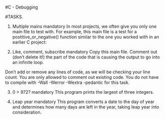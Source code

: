 #C - Debugging

#TASKS.

1. Multiple mains
mandatory
In most projects, we often give you only one main file to test with.
For example, this main file is a test for a postitive_or_negative()
function similar to the one you worked with in an earlier C project:

2. Like, comment, subscribe
mandatory
Copy this main file. Comment out (don’t delete it!) the part of the
code that is causing the output to go into an infinite loop.

Don’t add or remove any lines of code, as we will be checking your
line count. You are only allowed to comment out existing code. You
do not have to compile with -Wall -Werror -Wextra -pedantic for this
task.

3. 0 > 972?
mandatory
This program prints the largest of three integers.

4. Leap year
mandatory
This program converts a date to the day of year and determines how
many days are left in the year, taking leap year into consideration.
